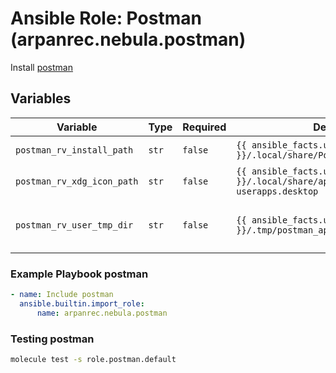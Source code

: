 # Ansible Role: Postman (arpanrec.nebula.postman)

Install [postman](https://www.postman.com/)

## Variables

| Variable | Type | Required | Default | Description |
|----------|------|----------|---------|-------------|
| `postman_rv_install_path` | `str` | `false` | `{{ ansible_facts.user_dir }}/.local/share/Postman` | Postman install path. |
| `postman_rv_xdg_icon_path` | `str` | `false` | `{{ ansible_facts.user_dir }}/.local/share/applications/postman-userapps.desktop` | Desktop icon path. |
| `postman_rv_user_tmp_dir` | `str` | `false` | `{{ ansible_facts.user_dir }}/.tmp/postman_app` | Install cache and temporary directory. |

### Example Playbook postman

```yaml
- name: Include postman
  ansible.builtin.import_role:
      name: arpanrec.nebula.postman
```

### Testing postman

```bash
molecule test -s role.postman.default
```
